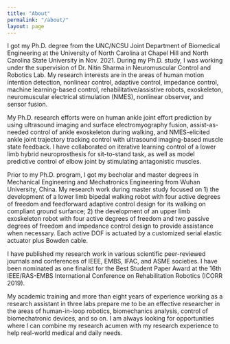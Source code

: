 ```yaml
---
title: "About"
permalink: "/about/"
layout: page
---
```


I got my Ph.D. degree from the UNC/NCSU Joint Department of Biomedical Engineering at the University of North Carolina at Chapel Hill and North Carolina State University in Nov. 2021. During my Ph.D. study, I was working under the supervision of Dr. Nitin Sharma in Neuromuscular Control and Robotics Lab. My research interests are in the areas of human motion intention detection, nonlinear control, adaptive control, impedance control, machine learning-based control, rehabilitative/assistive robots, exoskeleton, neuromuscular electrical stimulation (NMES), nonlinear observer, and sensor fusion.

My Ph.D. research efforts were on human ankle joint effort prediction by using ultrasound imaging and surface electromyography fusion, assist-as-needed control of ankle exoskeleton during walking, and NMES-elicited ankle joint trajectory tracking control with ultrasound imaging-based muscle state feedback. I have collaborated on iterative learning control of a lower limb hybrid neuroprosthesis for sit-to-stand task, as well as model predictive control of elbow joint by stimulating antagonistic muscles.

Prior to my Ph.D. program, I got my becholar and master degrees in Mechanical Engineering and Mechatronics Engineering from Wuhan University, China. My research work during master study focused on 1) the development of a lower limb bipedal walking robot with four active degrees of freedom and feedforward adaptive control design for its walking on compliant ground surfance; 2) the development of an upper limb exoskeleton robot with four active degrees of freedom and two passive degrees of freedom and impedance control design to provide assistance when necessary. Each active DOF is actuated by a customized serial elastic actuator plus Bowden cable.

I have published my research work in various scientific peer-reviewed journals and conferences of IEEE, EMBS, IFAC, and ASME societies. I have been nominated as one finalist for the Best Student Paper Award at the 16th IEEE/RAS-EMBS International Conference on Rehabilitation Robotics (ICORR 2019).

My academic training and more than eight years of experience working as a research assistant in three labs prepare me to be an effective researcher in the areas of human-in-loop robotics, biomechanics analysis, control of biomechatronic devices, and so on. I am always looking for opportunities where I can combine my research acumen with my research experience to help real-world medical and daily needs.
